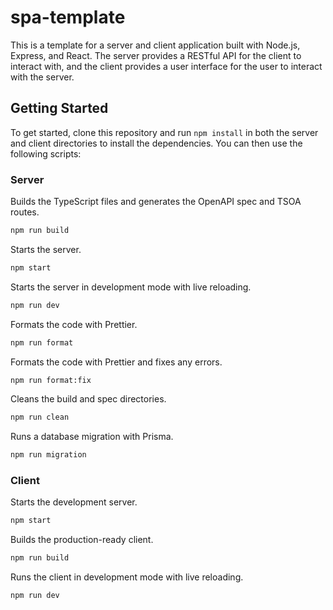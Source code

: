 # spa-template

This is a template for a server and client application built with Node.js, Express, and React. The server provides a RESTful API for the client to interact with, and the client provides a user interface for the user to interact with the server.

## Getting Started

To get started, clone this repository and run `npm install` in both the server and client directories to install the dependencies. You can then use the following scripts:

### Server

Builds the TypeScript files and generates the OpenAPI spec and TSOA routes.

```bash
npm run build
```

Starts the server.

```bash
npm start
```

Starts the server in development mode with live reloading.

```bash
npm run dev
```

Formats the code with Prettier.

```bash
npm run format
```

Formats the code with Prettier and fixes any errors.

```bash
npm run format:fix
```

Cleans the build and spec directories.

```bash
npm run clean
```

Runs a database migration with Prisma.

```bash
npm run migration
```

### Client

Starts the development server.

```bash
npm start
```

Builds the production-ready client.

```bash
npm run build
```

Runs the client in development mode with live reloading.

```bash
npm run dev
```
